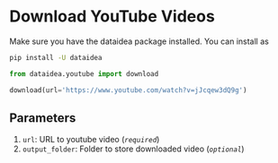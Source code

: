 # Download YouTube Videos 

Make sure you have the dataidea package installed. You can install as 

```sh title="Install DATAIDEA"
pip install -U dataidea
```

```py title="Download a video"
from dataidea.youtube import download

download(url='https://www.youtube.com/watch?v=jJcqew3dQ9g')
```

## Parameters

1. `url`: URL to youtube video (*`required`*)
2. `output_folder`: Folder to store downloaded video (*`optional`*)
